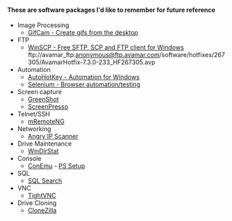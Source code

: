 #### These are software packages I'd like to remember for future reference

- Image Processing
  - [GifCam - Create gifs from the desktop](http://blog.bahraniapps.com/gifcam/)
- FTP
  - [WinSCP - Free SFTP, SCP and FTP client for Windows](https://winscp.net/)
  ftp://avamar_ftp:anonymous@ftp.avamar.com/software/hotfixes/267305/AvamarHotfix-7.3.0-233_HF267305.avp
- Automation
  - [AutoHotKey - Automation for Windows](http://ahkscript.org/)
  - [Selenium - Browser automation/testing](http://www.seleniumhq.org/)
- Screen capture
  - [GreenShot](http://getgreenshot.org/)
  - [ScreenPresso](https://www.screenpresso.com/)
- Telnet/SSH
  - [mRemoteNG](http://mremoteng.org)
- Networking
  - [Angry IP Scanner](http://angryip.org/download/#windows)
- Drive Maintenance
  - [WinDirStat](https://windirstat.net/)
- Console
  - [ConEmu](https://conemu.github.io/) - [PS Setup](https://blogs.endjin.com/2016/02/improve-your-windows-command-prompt-and-powershell-experience-with-conemu/)
- SQL
  - [SQL Search](https://www.red-gate.com/products/sql-development/sql-search/)
- VNC
  - [TightVNC](http://www.tightvnc.com/)
- Drive Cloning
  - [CloneZilla](http://clonezilla.org/)
